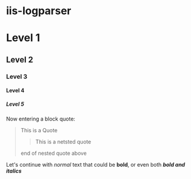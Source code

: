 # iis-logparser

# Level 1
## Level 2
### Level 3
#### Level 4
##### Level 5

Now entering a block quote:

> This is a Quote
>
>> This is a netsted quote
>
> end of nested quote above

Let's continue with *normal* text that could be **bold**, or even both ***bold and italics***

<eof>

